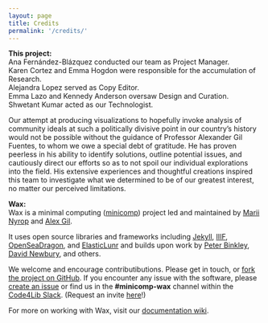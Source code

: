 ```yaml
---
layout: page
title: Credits
permalink: '/credits/'
---
```


**This project:**<br>
Ana Fernández-Blázquez conducted our team as Project Manager.<br>
Karen Cortez and Emma Hogdon were responsible for the accumulation of Research.<br>
Alejandra Lopez served as Copy Editor.<br>
Emma Lazo and Kennedy Anderson oversaw Design and Curation.<br>
Shwetant Kumar acted as our Technologist.

Our attempt at producing visualizations to hopefully invoke analysis of community ideals at such a politically divisive point in our country’s history would not be possible without the guidance of Professor Alexander Gil Fuentes, to whom we owe a special debt of gratitude. He has proven peerless in his ability to identify solutions, outline potential issues, and cautiously direct our efforts so as to not spoil our individual explorations into the field. His extensive experiences and thoughtful creations inspired this team to investigate what we determined to be of our greatest interest, no matter our perceived limitations.

**Wax:**<br>
Wax is a minimal computing ([minicomp](https://github.com/minicomp)) project led and maintained by [Marii Nyrop](https://marii.info/) and [Alex Gil](https://github.com/elotroalex).

It uses open source libraries and frameworks including [Jekyll](https://jekyllrb.com), [IIIF](http://iiif.io), [OpenSeaDragon](https://openseadragon.github.io/), and [ElasticLunr](http://elasticlunr.com/) and builds upon work by [Peter Binkley](https://github.com/pbinkley), [David Newbury](https://github.com/workergnome), and others.

We welcome and encourage contributibutions. Please get in touch, or [fork the project on GitHub](https://github.com/minicomp/wax). If you encounter any issue with the software, please [create an issue](https://github.com/minicomp/wax/issues) or find us in the **#minicomp-wax** channel within the [Code4Lib Slack](https://code4lib.slack.com). (Request an invite [here](https://docs.google.com/forms/d/e/1FAIpQLSeD77mBp0Y13mFePF8UmDwFrlbxNx3VttEjz_3dgglJeK-Zbg/viewform?c=0&w=1)!)

For more on working with Wax, visit our [documentation wiki](https://minicomp.github.io/wiki/wax/).
